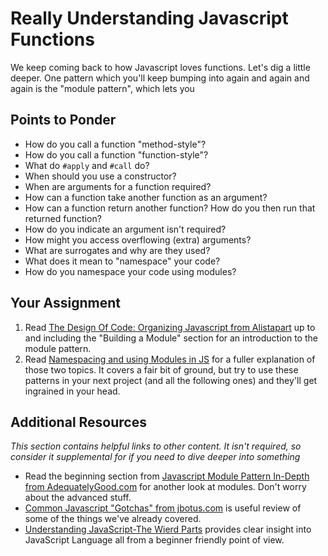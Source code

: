# Really Understanding Javascript Functions

We keep coming back to how Javascript loves functions.  Let's dig a little deeper.  One pattern which you'll keep bumping into again and again and again is the "module pattern", which lets you 

## Points to Ponder

* How do you call a function "method-style"?
* How do you call a function "function-style"?
* What do `#apply` and `#call` do?
* When should you use a constructor?
* When are arguments for a function required?
* How can a function take another function as an argument?
* How can a function return another function?  How do you then run that returned function?
* How do you indicate an argument isn't required?
* How might you access overflowing (extra) arguments?
* What are surrogates and why are they used?
* What does it mean to "namespace" your code?
* How do you namespace your code using modules? 

## Your Assignment

1. Read  [The Design Of Code: Organizing Javascript from Alistapart](http://alistapart.com/article/the-design-of-code-organizing-javascript) up to and including the "Building a Module" section for an introduction to the module pattern.
2. Read [Namespacing and using Modules in JS](http://www.codethinked.com/preparing-yourself-for-modern-javascript-development) for a fuller explanation of those two topics.  It covers a fair bit of ground, but try to use these patterns in your next project (and all the following ones) and they'll get ingrained in your head.

## Additional Resources

*This section contains helpful links to other content. It isn't required, so consider it supplemental for if you need to dive deeper into something*

* Read the beginning section from [Javascript Module Pattern In-Depth from AdequatelyGood.com](http://www.adequatelygood.com/2010/3/JavaScript-Module-Pattern-In-Depth) for another look at modules.  Don't worry about the advanced stuff.
* [Common Javascript "Gotchas" from jbotus.com](http://www.jblotus.com/2013/01/13/common-javascript-gotchas/) is useful review of some of the things we've already covered.
* [Understanding JavaScript-The Wierd Parts](https://github.com/SOSANA/All-Things-Javascript/tree/master/javascript-Understanding-the-Weird-Parts) provides clear insight into JavaScript Language all from a beginner friendly point of view.
